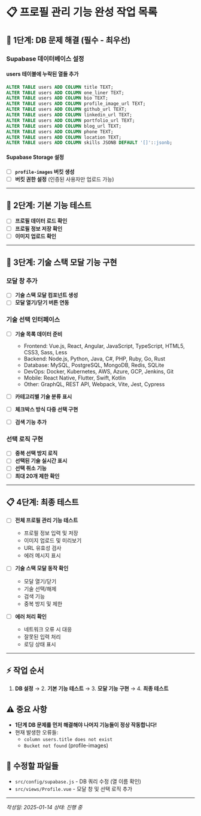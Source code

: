 # 📋 프로필 관리 기능 완성 작업 목록

## 🚨 1단계: DB 문제 해결 (필수 - 최우선)

### Supabase 데이터베이스 설정

#### users 테이블에 누락된 열들 추가
```sql
ALTER TABLE users ADD COLUMN title TEXT;
ALTER TABLE users ADD COLUMN one_liner TEXT;
ALTER TABLE users ADD COLUMN bio TEXT;
ALTER TABLE users ADD COLUMN profile_image_url TEXT;
ALTER TABLE users ADD COLUMN github_url TEXT;
ALTER TABLE users ADD COLUMN linkedin_url TEXT;
ALTER TABLE users ADD COLUMN portfolio_url TEXT;
ALTER TABLE users ADD COLUMN blog_url TEXT;
ALTER TABLE users ADD COLUMN phone TEXT;
ALTER TABLE users ADD COLUMN location TEXT;
ALTER TABLE users ADD COLUMN skills JSONB DEFAULT '[]'::jsonb;
```

#### Supabase Storage 설정
- [ ] **`profile-images` 버킷 생성**
- [ ] **버킷 권한 설정** (인증된 사용자만 업로드 가능)

---

## 🔧 2단계: 기본 기능 테스트

- [ ] **프로필 데이터 로드 확인**
- [ ] **프로필 정보 저장 확인** 
- [ ] **이미지 업로드 확인**

---

## 🎨 3단계: 기술 스택 모달 기능 구현

### 모달 창 추가
- [ ] **기술 스택 모달 컴포넌트 생성**
- [ ] **모달 열기/닫기 버튼 연동**

### 기술 선택 인터페이스 
- [ ] **기술 목록 데이터 준비** 
  - Frontend: Vue.js, React, Angular, JavaScript, TypeScript, HTML5, CSS3, Sass, Less
  - Backend: Node.js, Python, Java, C#, PHP, Ruby, Go, Rust
  - Database: MySQL, PostgreSQL, MongoDB, Redis, SQLite
  - DevOps: Docker, Kubernetes, AWS, Azure, GCP, Jenkins, Git
  - Mobile: React Native, Flutter, Swift, Kotlin
  - Other: GraphQL, REST API, Webpack, Vite, Jest, Cypress

- [ ] **카테고리별 기술 분류 표시**
- [ ] **체크박스 방식 다중 선택 구현**
- [ ] **검색 기능 추가**

### 선택 로직 구현
- [ ] **중복 선택 방지 로직**
- [ ] **선택된 기술 실시간 표시**
- [ ] **선택 취소 기능**
- [ ] **최대 20개 제한 확인**

---

## 📋 4단계: 최종 테스트

- [ ] **전체 프로필 관리 기능 테스트**
  - 프로필 정보 입력 및 저장
  - 이미지 업로드 및 미리보기
  - URL 유효성 검사
  - 에러 메시지 표시

- [ ] **기술 스택 모달 동작 확인**
  - 모달 열기/닫기
  - 기술 선택/해제
  - 검색 기능
  - 중복 방지 및 제한

- [ ] **에러 처리 확인**
  - 네트워크 오류 시 대응
  - 잘못된 입력 처리
  - 로딩 상태 표시

---

## ⚡ 작업 순서

1. **DB 설정** → 2. **기본 기능 테스트** → 3. **모달 기능 구현** → 4. **최종 테스트**

## ⚠️ 중요 사항

- **1단계 DB 문제를 먼저 해결해야 나머지 기능들이 정상 작동합니다!**
- 현재 발생한 오류들:
  - `column users.title does not exist`
  - `Bucket not found` (profile-images)

## 📁 수정할 파일들

- `src/config/supabase.js` - DB 쿼리 수정 (열 이름 확인)
- `src/views/Profile.vue` - 모달 창 및 선택 로직 추가

---

*작성일: 2025-01-14*
*상태: 진행 중*